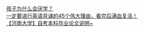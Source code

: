  
[孩子为什么会厌学？](http://www.dianyue.me/archives/584/rnvcntd330havy2w/)  
[一定要进行英语背诵的45个伟大理由，看完后满血复活！](http://www.dianyue.me/archives/106/803incu1xi2tngd5/)  
[【河南大学】自考本科毕业论文说明~](http://www.dianyue.me/archives/996/maejr0pouv4ms8p5/)
